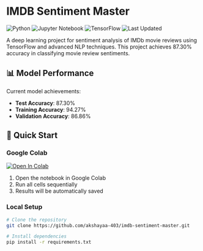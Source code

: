 # IMDB Sentiment Master

![Python](https://img.shields.io/badge/Python-3.11-blue.svg)
![Jupyter Notebook](https://img.shields.io/badge/Jupyter-Notebook-orange.svg)
![TensorFlow](https://img.shields.io/badge/TensorFlow-2.x-orange.svg)
![Last Updated](https://img.shields.io/badge/Last%20Updated-2025--04--03-brightgreen)

A deep learning project for sentiment analysis of IMDb movie reviews using TensorFlow and advanced NLP techniques. This project achieves 87.30% accuracy in classifying movie review sentiments.

## 📊 Model Performance 

Current model achievements:
- **Test Accuracy**: 87.30%
- **Training Accuracy**: 94.27%
- **Validation Accuracy**: 86.86%

## 🚀 Quick Start

### Google Colab
[![Open In Colab](https://colab.research.google.com/assets/colab-badge.svg)](https://colab.research.google.com/github/akshayaa-403/imdb-sentiment-master/blob/main/IMDB_Sentiment_Analysis.ipynb)

1. Open the notebook in Google Colab
2. Run all cells sequentially
3. Results will be automatically saved

### Local Setup
```bash
# Clone the repository
git clone https://github.com/akshayaa-403/imdb-sentiment-master.git

# Install dependencies
pip install -r requirements.txt
